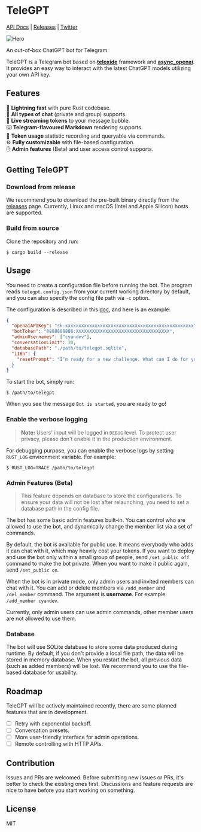 # TeleGPT

[API Docs](https://icystudio.github.io/TeleGPT/telegpt_core) | [Releases](https://github.com/IcyStudio/TeleGPT/releases) | [Twitter](https://twitter.com/unixzii)

![Hero](./artworks/hero.png)

An out-of-box ChatGPT bot for Telegram.

TeleGPT is a Telegram bot based on [**teloxide**](https://github.com/teloxide/teloxide) framework and [**async_openai**](https://github.com/64bit/async-openai). It provides an easy way to interact with the latest ChatGPT models utilizing your own API key.

## Features

🦀 **Lightning fast** with pure Rust codebase.  
📢 **All types of chat** (private and group) supports.  
🚀 **Live streaming tokens** to your message bubble.  
⌨️ **Telegram-flavoured Markdown** rendering supports.  
💸 **Token usage** statistic recording and queryable via commands.  
⚙️ **Fully customizable** with file-based configuration.  
✋ **Admin features** (Beta) and user access control supports.

## Getting TeleGPT

### Download from release

We recommend you to download the pre-built binary directly from the [releases](https://github.com/IcyStudio/TeleGPT/releases) page. Currently, Linux and macOS (Intel and Apple Silicon) hosts are supported.

### Build from source

Clone the repository and run:

```shell
$ cargo build --release
```

## Usage

You need to create a configuration file before running the bot. The program reads `telegpt.config.json` from your current working directory by default, and you can also specify the config file path via `-c` option.

The configuration is described in this [doc](https://icystudio.github.io/TeleGPT/telegpt_core/config/), and here is an example:

```json
{
  "openaiAPIKey": "sk-xxxxxxxxxxxxxxxxxxxxxxxxxxxxxxxxxxxxxxxxxxxxxxxx",
  "botToken": "8888888888:XXXXXXXXXXXXXXXXXXXXXXXXXXXXXXXXXXX",
  "adminUsernames": ["cyandev"],
  "conversationLimit": 30,
  "databasePath": "./path/to/telegpt.sqlite",
  "i18n": {
    "resetPrompt": "I’m ready for a new challenge. What can I do for you now?"
  }
}
```

To start the bot, simply run:

```shell
$ /path/to/telegpt
```

When you see the message `Bot is started`, you are ready to go!

### Enable the verbose logging

> **Note:** Users' input will be logged in `DEBUG` level. To protect user privacy, please don't enable it in the production environment.

For debugging purpose, you can enable the verbose logs by setting `RUST_LOG` environment variable. For example:

```shell
$ RUST_LOG=TRACE /path/to/telegpt
```

### Admin Features (Beta)

> This feature depends on database to store the configurations. To ensure your data will not be lost after relaunching, you need to set a database path in the config file.

The bot has some basic admin features built-in. You can control who are allowed to use the bot, and dynamically change the member list via a set of commands.

By default, the bot is available for public use. It means everybody who adds it can chat with it, which may heavily cost your tokens. If you want to deploy and use the bot only within a small group of people, send `/set_public off` command to make the bot private. When you want to make it public again, send `/set_public on`.

When the bot is in private mode, only admin users and invited members can chat with it. You can add or delete members via `/add_member` and `/del_member` command. The argument is **username**. For example: `/add_member cyandev`.

Currently, only admin users can use admin commands, other member users are not allowed to use them.

### Database

The bot will use SQLite database to store some data produced during runtime. By default, if you don't provide a local file path, the data will be stored in memory database. When you restart the bot, all previous data (such as added members) will be lost. We recommend you to use the file-based database for usability.

## Roadmap

TeleGPT will be actively maintained recently, there are some planned features that are in development.

- [ ] Retry with exponential backoff.
- [ ] Conversation presets.
- [ ] More user-friendly interface for admin operations.
- [ ] Remote controlling with HTTP APIs.

## Contribution

Issues and PRs are welcomed. Before submitting new issues or PRs, it's better to check the existing ones first. Discussions and feature requests are nice to have before you start working on something.

## License

MIT
